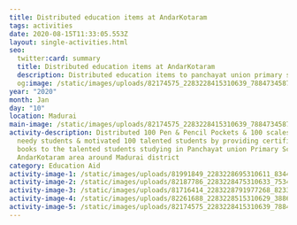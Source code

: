 ```yaml
---
title: Distributed education items at AndarKotaram
tags: activities
date: 2020-08-15T11:33:05.553Z
layout: single-activities.html
seo:
  twitter:card: summary
  title: Distributed education items at AndarKotaram
  description: Distributed education items to panchayat union primary school at AndarKotaram
  og:image: /static/images/uploads/82174575_2283228415310639_7884734587295760384_o_2283228411977306.jpg
year: "2020"
month: Jan
day: "10"
location: Madurai
main-image: /static/images/uploads/82174575_2283228415310639_7884734587295760384_o_2283228411977306.jpg
activity-description: Distributed 100 Pen & Pencil Pockets & 100 scales to the
  needy students & motivated 100 talented students by providing certificates &
  books to the talented students studying in Panchayat union Primary School at
  AndarKotaram area around Madurai district
category: Education Aid
activity-image-1: /static/images/uploads/81991849_2283228695310611_8344071972279287808_o_2283228688643945.jpg
activity-image-2: /static/images/uploads/82187786_2283228475310633_753467392637534208_o_2283228468643967.jpg
activity-image-3: /static/images/uploads/81716414_2283228791977268_8233134358593011712_o_2283228788643935.jpg
activity-image-4: /static/images/uploads/82261688_2283228515310629_3886105865622650880_o_2283228508643963.jpg
activity-image-5: /static/images/uploads/82174575_2283228415310639_7884734587295760384_o_2283228411977306.jpg
---
```

